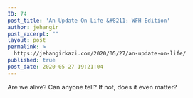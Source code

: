 ```yaml
---
ID: 74
post_title: 'An Update On Life &#8211; WFH Edition'
author: jehangir
post_excerpt: ""
layout: post
permalink: >
  https://jehangirkazi.com/2020/05/27/an-update-on-life/
published: true
post_date: 2020-05-27 19:21:04
---
```

<!-- wp:paragraph -->
<p>Are we alive? Can anyone tell? If not, does it even matter?</p>
<!-- /wp:paragraph -->

<!-- wp:paragraph -->
<p></p>
<!-- /wp:paragraph -->